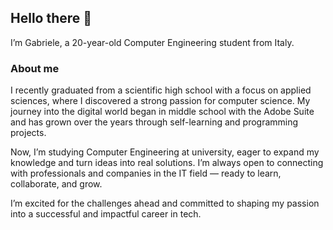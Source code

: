 ## Hello there 👋  
I’m Gabriele, a 20-year-old Computer Engineering student from Italy.

### About me  
I recently graduated from a scientific high school with a focus on applied sciences, where I discovered a strong passion for computer science. My journey into the digital world began in middle school with the Adobe Suite and has grown over the years through self-learning and programming projects.

Now, I’m studying Computer Engineering at university, eager to expand my knowledge and turn ideas into real solutions. I’m always open to connecting with professionals and companies in the IT field — ready to learn, collaborate, and grow.

I’m excited for the challenges ahead and committed to shaping my passion into a successful and impactful career in tech.
